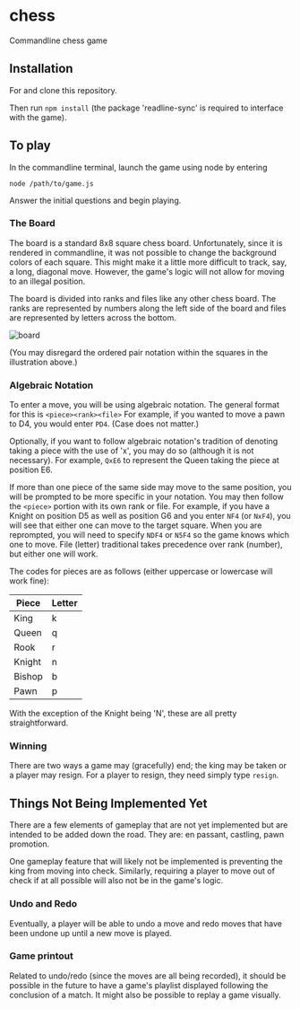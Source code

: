 # chess
Commandline chess game

## Installation

For and clone this repository.

Then run ```npm install```
(the package 'readline-sync' is required to interface with the game).

## To play

In the commandline terminal, launch the game using node by entering
```
node /path/to/game.js
```
Answer the initial questions and begin playing.

### The Board
The board is a standard 8x8 square chess board.  Unfortunately, since it is rendered in commandline, it was not possible to change the background colors of each square.  This might make it a little more difficult to track, say, a long, diagonal move.  However, the game's logic will not allow for moving to an illegal position.

The board is divided into ranks and files like any other chess board.  The ranks are represented by numbers along the left side of the board and files are represented by letters across the bottom.

![board](https://user-images.githubusercontent.com/22224664/33736873-8138152a-db51-11e7-9fa8-c34c568ee448.png)

(You may disregard the ordered pair notation within the squares in the illustration above.)

### Algebraic Notation

To enter a move, you will be using algebraic notation.  The general format for this is
```<piece><rank><file>```
For example, if you wanted to move a pawn to D4, you would enter ```PD4```.  (Case does not matter.)

Optionally, if you want to follow algebraic notation's tradition of denoting taking a piece with the use of 'x', you may do so (although it is not necessary).  For example, ```QxE6``` to represent the Queen taking the piece at position E6.

If more than one piece of the same side may move to the same position, you will be prompted to be more specific in your notation.  You may then follow the ```<piece>``` portion with its own rank or file.  For example, if you have a Knight on position D5 as well as position G6 and you enter ```NF4``` (or ```NxF4```), you will see that either one can move to the target square.  When you are reprompted, you will need to specify ```NDF4``` or ```N5F4``` so the game knows which one to move.  File (letter) traditional takes precedence over rank (number), but either one will work.

The codes for pieces are as follows (either uppercase or lowercase will work fine):

| Piece   | Letter |
| -----   | ------ |
| King    | k      |
| Queen   | q      |
| Rook    | r      |
| Knight  | n      |
| Bishop  | b      |
| Pawn    | p      |

With the exception of the Knight being 'N', these are all pretty straightforward.

### Winning

There are two ways a game may (gracefully) end; the king may be taken or a player may resign.  For a player to resign, they need simply type ```resign```.

## Things Not Being Implemented Yet

There are a few elements of gameplay that are not yet implemented but are intended to be added down the road.  They are: en passant, castling, pawn promotion.

One gameplay feature that will likely not be implemented is preventing the king from moving into check.  Similarly, requiring a player to move out of check if at all possible will also not be in the game's logic.

### Undo and Redo

Eventually, a player will be able to undo a move and redo moves that have been undone up until a new move is played.  

### Game printout

Related to undo/redo (since the moves are all being recorded), it should be possible in the future to have a game's playlist displayed following the conclusion of a match.  It might also be possible to replay a game visually.
